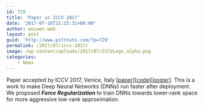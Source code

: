 ```yaml
---
id: 729
title: 'Paper in ICCV 2017'
date: '2017-07-16T21:25:31+00:00'
author: weiwen.web
layout: post
guid: 'http://www.pittnuts.com/?p=729'
permalink: /2017/07/iccv-2017/
image: /wp-content/uploads/2017/07/ICCVLogo_alpha.png
categories:
    - News
---
```


Paper accepted by ICCV 2017, Venice, Italy \[[paper](http://openaccess.thecvf.com/content_ICCV_2017/papers/Wen_Coordinating_Filters_for_ICCV_2017_paper.pdf)\]\[[code](https://github.com/wenwei202/caffe)\]\[[poster](https://github.com/wenwei202/caffe/blob/master/docs/ICCV17-Poster.pdf)\]. This is a work to make Deep Neural Networks (DNNs) run faster after deployment. We proposed ***Force Regularization*** to train DNNs towards lower-rank space for more aggressive low-rank approximation.